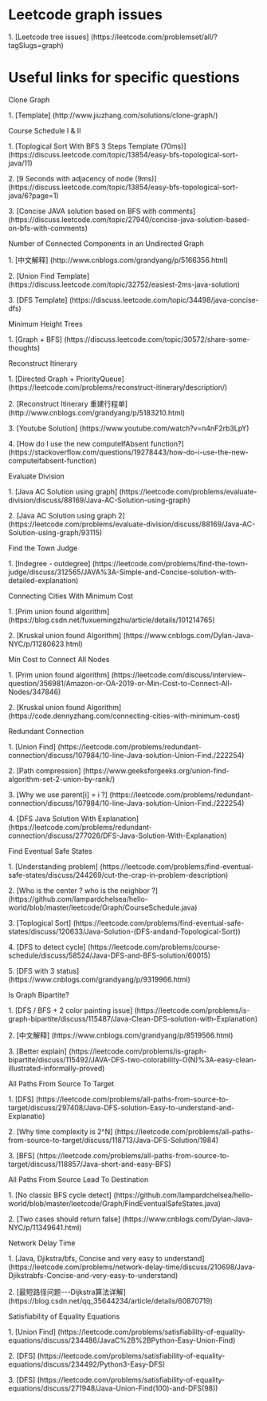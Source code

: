 # Leetcode graph issues
<p>1. [Leetcode tree issues] (https://leetcode.com/problemset/all/?tagSlugs=graph)

# Useful links for specific questions
<p>Clone Graph
<p>1. [Template] (http://www.jiuzhang.com/solutions/clone-graph/)

<p>Course Schedule I & II
<p>1. [Toplogical Sort With BFS 3 Steps Template (70ms)] (https://discuss.leetcode.com/topic/13854/easy-bfs-topological-sort-java/11)
<p>2. [9 Seconds with adjacency of node (9ms)] (https://discuss.leetcode.com/topic/13854/easy-bfs-topological-sort-java/6?page=1)
<p>3. [Concise JAVA solution based on BFS with comments] (https://discuss.leetcode.com/topic/27940/concise-java-solution-based-on-bfs-with-comments)

<p>Number of Connected Components in an Undirected Graph
<p>1. [中文解释] (http://www.cnblogs.com/grandyang/p/5166356.html)
<p>2. [Union Find Template] (https://discuss.leetcode.com/topic/32752/easiest-2ms-java-solution)
<p>3. [DFS Template] (https://discuss.leetcode.com/topic/34498/java-concise-dfs)
  
<p>Minimum Height Trees
<p>1. [Graph + BFS] (https://discuss.leetcode.com/topic/30572/share-some-thoughts)

<p>Reconstruct Itinerary
<p>1. [Directed Graph + PriorityQueue] (https://leetcode.com/problems/reconstruct-itinerary/description/)
<p>2. [Reconstruct Itinerary 重建行程单] (http://www.cnblogs.com/grandyang/p/5183210.html)
<p>3. [Youtube Solution] (https://www.youtube.com/watch?v=n4nF2rb3LpY)
<p>4. [How do I use the new computeIfAbsent function?] (https://stackoverflow.com/questions/19278443/how-do-i-use-the-new-computeifabsent-function)

<p>Evaluate Division
<p>1. [Java AC Solution using graph] (https://leetcode.com/problems/evaluate-division/discuss/88169/Java-AC-Solution-using-graph)
<p>2. [Java AC Solution using graph 2] (https://leetcode.com/problems/evaluate-division/discuss/88169/Java-AC-Solution-using-graph/93115)

<p>Find the Town Judge
<p>1. [Indegree - outdegree] (https://leetcode.com/problems/find-the-town-judge/discuss/312565/JAVA%3A-Simple-and-Concise-solution-with-detailed-explanation)

<p>Connecting Cities With Minimum Cost
<p>1. [Prim union found algorithm] (https://blog.csdn.net/fuxuemingzhu/article/details/101214765)
<p>2. [Kruskal union found Algorithm] (https://www.cnblogs.com/Dylan-Java-NYC/p/11280623.html)  
  
<p>Min Cost to Connect All Nodes
<p>1. [Prim union found algorithm] (https://leetcode.com/discuss/interview-question/356981/Amazon-or-OA-2019-or-Min-Cost-to-Connect-All-Nodes/347846)
<p>2. [Kruskal union found Algorithm] (https://code.dennyzhang.com/connecting-cities-with-minimum-cost)

<p>Redundant Connection
<p>1. [Union Find] (https://leetcode.com/problems/redundant-connection/discuss/107984/10-line-Java-solution-Union-Find./222254)
<p>2. [Path compression] (https://www.geeksforgeeks.org/union-find-algorithm-set-2-union-by-rank/)
<p>3. [Why we use parent[i] = i ?] (https://leetcode.com/problems/redundant-connection/discuss/107984/10-line-Java-solution-Union-Find./222254)
<p>4. [DFS Java Solution With Explanation] (https://leetcode.com/problems/redundant-connection/discuss/277026/DFS-Java-Solution-With-Explanation)

<p>Find Eventual Safe States
<p>1. [Understanding problem] (https://leetcode.com/problems/find-eventual-safe-states/discuss/244269/cut-the-crap-in-problem-description)
<p>2. [Who is the center ? who is the neighbor ?] (https://github.com/lampardchelsea/hello-world/blob/master/leetcode/Graph/CourseSchedule.java)
<p>3. [Toplogical Sort] (https://leetcode.com/problems/find-eventual-safe-states/discuss/120633/Java-Solution-(DFS-andand-Topological-Sort))  
<p>4. [DFS to detect cycle] (https://leetcode.com/problems/course-schedule/discuss/58524/Java-DFS-and-BFS-solution/60015)
<p>5. [DFS with 3 status] (https://www.cnblogs.com/grandyang/p/9319966.html)

<p>Is Graph Bipartite?
<p>1. [DFS / BFS + 2 color painting issue] (https://leetcode.com/problems/is-graph-bipartite/discuss/115487/Java-Clean-DFS-solution-with-Explanation)
<p>2. [中文解释] (https://www.cnblogs.com/grandyang/p/8519566.html)
<p>3. [Better explain] (https://leetcode.com/problems/is-graph-bipartite/discuss/115492/JAVA-DFS-two-colorability-O(N)%3A-easy-clean-illustrated-informally-proved)

<p>All Paths From Source To Target
<p>1. [DFS] (https://leetcode.com/problems/all-paths-from-source-to-target/discuss/297408/Java-DFS-solution-Easy-to-understand-and-Explanatio)
<p>2. [Why time complexity is 2^N] (https://leetcode.com/problems/all-paths-from-source-to-target/discuss/118713/Java-DFS-Solution/1984)  
<p>3. [BFS] (https://leetcode.com/problems/all-paths-from-source-to-target/discuss/118857/Java-short-and-easy-BFS)  
  
<p>All Paths From Source Lead To Destination
<p>1. [No classic BFS cycle detect] (https://github.com/lampardchelsea/hello-world/blob/master/leetcode/Graph/FindEventualSafeStates.java)  
<p>2. [Two cases should return false] (https://www.cnblogs.com/Dylan-Java-NYC/p/11349641.html)  
  
<p>Network Delay Time
<p>1. [Java, Djikstra/bfs, Concise and very easy to understand] (https://leetcode.com/problems/network-delay-time/discuss/210698/Java-Djikstrabfs-Concise-and-very-easy-to-understand)
<p>2. [最短路径问题---Dijkstra算法详解] (https://blog.csdn.net/qq_35644234/article/details/60870719)

<p>Satisfiability of Equality Equations
<p>1. [Union Find] (https://leetcode.com/problems/satisfiability-of-equality-equations/discuss/234486/JavaC%2B%2BPython-Easy-Union-Find)
<p>2. [DFS] (https://leetcode.com/problems/satisfiability-of-equality-equations/discuss/234492/Python3-Easy-DFS)
<p>3. [DFS] (https://leetcode.com/problems/satisfiability-of-equality-equations/discuss/271948/Java-Union-Find(100)-and-DFS(98))
  
  




